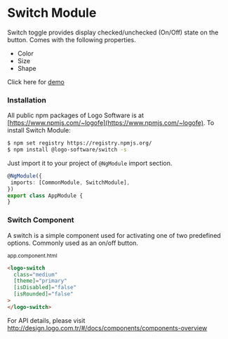# Switch Module

Switch toggle provides display checked/unchecked (On/Off) state on the button. Comes with the following properties.

* Color
* Size
* Shape

Click here for [demo](http://design.logo.com.tr/#/docs/components/switch-module#switchmodule)

### Installation

All public npm packages of Logo Software is at [https://www.npmjs.com/~logofe](https://www.npmjs.com/~logofe). To
install Switch Module:

```bash
$ npm set registry https://registry.npmjs.org/
$ npm install @logo-software/switch -s
```

Just import it to your project of `@NgModule` import section.

```typescript
@NgModule({
 imports: [CommonModule, SwitchModule],
})
export class AppModule {
}
```

### Switch Component

A switch is a simple component used for activating one of two predefined options. Commonly used as an on/off button.

<sub>app.component.html</sub>

```html
<logo-switch
  class="medium"
  [theme]="primary"
  [isDisabled]="false"
  [isRounded]="false"
>
</logo-switch>

```

For API details, please visit http://design.logo.com.tr/#/docs/components/components-overview
